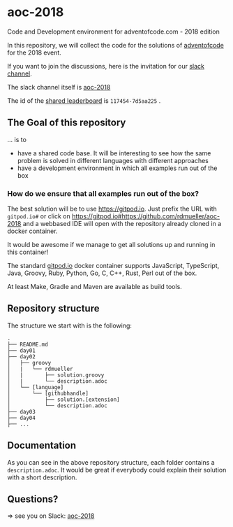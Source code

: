# aoc-2018

Code and Development environment for adventofcode.com - 2018 edition

In this repository, we will collect the code for the solutions of [adventofcode](https://adventofcode.com) for the 2018 event.

If you want to join the discussions, here is the invitation for our [slack channel](https://join.slack.com/t/aoc-2018/shared_invite/enQtNDg2NTI4NzY0Mjg5LTMzMDI1NzIyM2JiMzRhNGJhZTIwMWE4Y2Q3NmZmZjRlNWFhZDAwOWFkZDc0M2QxYTYzOGFmN2ZlZjIyYjNlZTU).

The slack channel itself is [aoc-2018](https://aoc-2018.slack.com/)

The id of the [shared leaderboard](https://adventofcode.com/2018/leaderboard/private/view/117454) is `117454-7d5aa225` .

## The Goal of this repository

... is to 

- have a shared code base. It will be interesting to see how the same problem is solved in different languages with different approaches
- have a development environment in which all examples run out of the box

### How do we ensure that all examples run out of the box?

The best solution will be to use https://gitpod.io. Just prefix the URL with `gitpod.io#` or click on https://gitpod.io#https://github.com/rdmueller/aoc-2018 and a webbased IDE will open with the repository already cloned in a docker container.

It would be awesome if we manage to get all solutions up and running in this container!

The standard [gitpod.io](https://gitpod.io) docker container supports JavaScript, TypeScript, Java, Groovy, Ruby, Python, Go, C, C++, Rust, Perl out of the box.

At least Make, Gradle and Maven are available as build tools.

## Repository structure

The structure we start with is the following:

```
.
├── README.md
├── day01
├── day02
│   ├── groovy
│   |   └── rdmueller
│   |       ├── solution.groovy
│   |       └── description.adoc
│   └── [language]
│       └── [githubhandle]
│           ├── solution.[extension]
│           └── description.adoc
├── day03
├── day04
├── ...
```

## Documentation

As you can see in the above repository structure, each folder contains a `description.adoc`. 
It would be great if everybody could explain their solution with a short description.

## Questions?

=> see you on Slack: [aoc-2018](https://aoc-2018.slack.com/)
